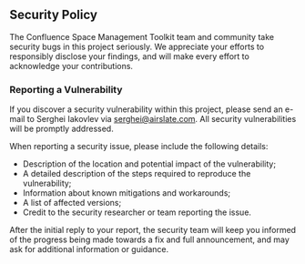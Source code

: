 ## Security Policy

The Confluence Space Management Toolkit team and community take security bugs 
in this project seriously. We appreciate your efforts to responsibly disclose 
your findings, and will make every effort to acknowledge your contributions.

### Reporting a Vulnerability

If you discover a security vulnerability within this project, please send an e-mail 
to Serghei Iakovlev via serghei@airslate.com. All security vulnerabilities will 
be promptly addressed.

When reporting a security issue, please include the following details:

* Description of the location and potential impact of the vulnerability;
* A detailed description of the steps required to reproduce the vulnerability;
* Information about known mitigations and workarounds;
* A list of affected versions;
* Credit to the security researcher or team reporting the issue.

After the initial reply to your report, the security team will keep you 
informed of the progress being made towards a fix and full announcement, and 
may ask for additional information or guidance.
